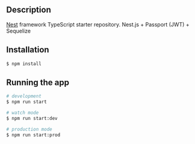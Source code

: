 ## Description

[Nest](https://github.com/nestjs/nest) framework TypeScript starter repository. Nest.js + Passport (JWT) + Sequelize

## Installation

```bash
$ npm install
```

## Running the app

```bash
# development
$ npm run start

# watch mode
$ npm run start:dev

# production mode
$ npm run start:prod
```